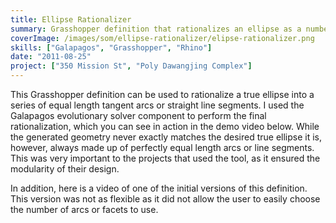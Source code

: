 ```yaml
---
title: Ellipse Rationalizer
summary: Grasshopper definition that rationalizes an ellipse as a number of arcs for constructability
coverImage: /images/som/ellipse-rationalizer/elipse-rationalizer.png
skills: ["Galapagos", "Grasshopper", "Rhino"]
date: "2011-08-25"
project: ["350 Mission St", "Poly Dawangjing Complex"]
---
```


This Grasshopper definition can be used to rationalize a true ellipse into a series of equal length tangent arcs or straight line segments. I used the Galapagos evolutionary solver component to perform the final rationalization, which you can see in action in the demo video below. While the generated geometry never exactly matches the desired true ellipse it is, however, always made up of perfectly equal length arcs or line segments. This was very important to the projects that used the tool, as it ensured the modularity of their design.

In addition, here is a video of one of the initial versions of this definition. This version was not as flexible as it did not allow the user to easily choose the number of arcs or facets to use.
